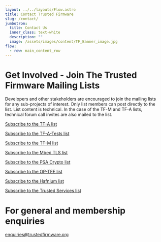 ```yaml
---
layout: ../../layouts/Flow.astro
title: Contact Trusted Firmware
slug: /contact/
jumbotron:
  title: Contact Us
  inner_class: text-white
  description: ""
  image: /assets/images/content/TF_Banner_image.jpg
flow:
  - row: main_content_row
---
```


# Get Involved - Join The Trusted Firmware Mailing Lists

Developers and other stakeholders are encouraged to join the mailing lists for any sub-projects of interest. Only list members can post directly to the list. List content is technical. In the case of the TF-M and TF-A lists, technical forum call invites are also mailed to the list.

[Subscribe to the TF-A list](https://lists.trustedfirmware.org/mailman3/lists/tf-a.lists.trustedfirmware.org/)

[Subscribe to the TF-A-Tests list](https://lists.trustedfirmware.org/mailman3/lists/tf-a-tests.lists.trustedfirmware.org/)

[Subscribe to the TF-M list](https://lists.trustedfirmware.org/mailman3/lists/tf-m.lists.trustedfirmware.org/)

[Subscribe to the Mbed TLS list](https://lists.trustedfirmware.org/mailman3/lists/mbed-tls.lists.trustedfirmware.org/)

[Subscribe to the PSA Crypto list](https://lists.trustedfirmware.org/mailman3/lists/psa-crypto.lists.trustedfirmware.org/)

[Subscribe to the OP-TEE list](https://lists.trustedfirmware.org/mailman3/lists/op-tee.lists.trustedfirmware.org/)

[Subscribe to the Hafnium list](https://lists.trustedfirmware.org/mailman3/lists/hafnium.lists.trustedfirmware.org/)

[Subscribe to the Trusted Services list](https://lists.trustedfirmware.org/mailman3/lists/trusted-services.lists.trustedfirmware.org/)

# For general and membership enquiries

<!-- Contact Form -->
<div class="col-xs-12 text-center m-b-40">
    <a class="btn email" href="mailto:enquiries@trustedfirmware.org?subject=TrustedFirmware.org - {{page.url}}">
        enquiries@trustedfirmware.org
    </a>
</div>
<!-- /End Contact Form -->
